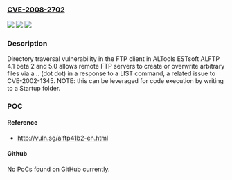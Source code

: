 ### [CVE-2008-2702](https://cve.mitre.org/cgi-bin/cvename.cgi?name=CVE-2008-2702)
![](https://img.shields.io/static/v1?label=Product&message=n%2Fa&color=blue)
![](https://img.shields.io/static/v1?label=Version&message=n%2Fa&color=blue)
![](https://img.shields.io/static/v1?label=Vulnerability&message=n%2Fa&color=brighgreen)

### Description

Directory traversal vulnerability in the FTP client in ALTools ESTsoft ALFTP 4.1 beta 2 and 5.0 allows remote FTP servers to create or overwrite arbitrary files via a .. (dot dot) in a response to a LIST command, a related issue to CVE-2002-1345.  NOTE: this can be leveraged for code execution by writing to a Startup folder.

### POC

#### Reference
- http://vuln.sg/alftp41b2-en.html

#### Github
No PoCs found on GitHub currently.

